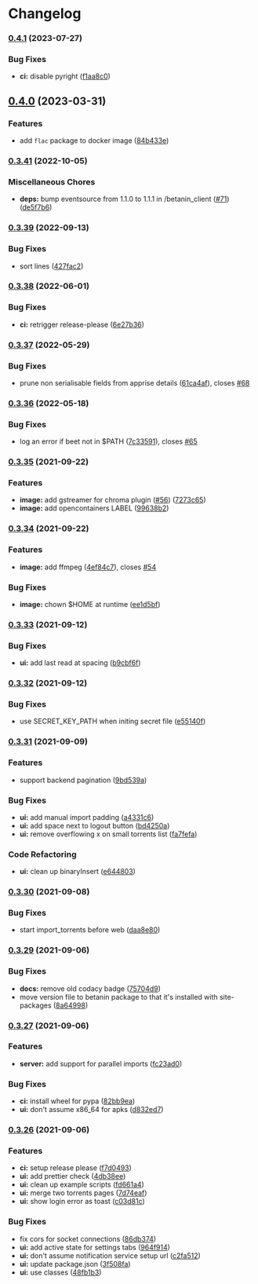 # Changelog

### [0.4.1](https://www.github.com/sentriz/betanin/compare/v0.4.0...v0.4.1) (2023-07-27)


### Bug Fixes

* **ci:** disable pyright ([f1aa8c0](https://www.github.com/sentriz/betanin/commit/f1aa8c0981ca0ec3509c77eb2d60f2a2f09d6388))

## [0.4.0](https://www.github.com/sentriz/betanin/compare/v0.3.41...v0.4.0) (2023-03-31)


### Features

* add `flac` package to docker  image ([84b433e](https://www.github.com/sentriz/betanin/commit/84b433ed2c63762ecfd3ae5554e44150cb4191c2))

### [0.3.41](https://www.github.com/sentriz/betanin/compare/v0.3.39...v0.3.41) (2022-10-05)


### Miscellaneous Chores

* **deps:** bump eventsource from 1.1.0 to 1.1.1 in /betanin_client ([#71](https://www.github.com/sentriz/betanin/issues/71)) ([de5f7b6](https://www.github.com/sentriz/betanin/commit/de5f7b69322d8127cfa16424c06cf20cb2bd43fd))

### [0.3.39](https://www.github.com/sentriz/betanin/compare/v0.3.38...v0.3.39) (2022-09-13)


### Bug Fixes

* sort lines ([427fac2](https://www.github.com/sentriz/betanin/commit/427fac20a36acb8c5d82de4d5fe86a42f02fa65e))

### [0.3.38](https://www.github.com/sentriz/betanin/compare/v0.3.37...v0.3.38) (2022-06-01)


### Bug Fixes

* **ci:** retrigger release-please ([6e27b36](https://www.github.com/sentriz/betanin/commit/6e27b365f841767c044986f62f35890ec63b40f7))

### [0.3.37](https://www.github.com/sentriz/betanin/compare/v0.3.36...v0.3.37) (2022-05-29)


### Bug Fixes

* prune non serialisable fields from apprise details ([61ca4af](https://www.github.com/sentriz/betanin/commit/61ca4af2b2254f359be46440ee181ad3b1fb927d)), closes [#68](https://www.github.com/sentriz/betanin/issues/68)

### [0.3.36](https://www.github.com/sentriz/betanin/compare/v0.3.35...v0.3.36) (2022-05-18)


### Bug Fixes

* log an error if beet not in $PATH ([7c33591](https://www.github.com/sentriz/betanin/commit/7c33591a5ef6bdc29bac8cbc4b59dd4d82a4acaa)), closes [#65](https://www.github.com/sentriz/betanin/issues/65)

### [0.3.35](https://www.github.com/sentriz/betanin/compare/v0.3.34...v0.3.35) (2021-09-22)


### Features

* **image:** add gstreamer for chroma plugin ([#56](https://www.github.com/sentriz/betanin/issues/56)) ([7273c65](https://www.github.com/sentriz/betanin/commit/7273c659a2cd3796d78325b377fbe37ed21f86c1))
* **image:** add opencontainers LABEL ([99638b2](https://www.github.com/sentriz/betanin/commit/99638b2afb2269f364e2eef53d995db176303f23))

### [0.3.34](https://www.github.com/sentriz/betanin/compare/v0.3.33...v0.3.34) (2021-09-22)


### Features

* **image:** add ffmpeg ([4ef84c7](https://www.github.com/sentriz/betanin/commit/4ef84c7b3ecc8fae04717500d46885c43c0c4282)), closes [#54](https://www.github.com/sentriz/betanin/issues/54)


### Bug Fixes

* **image:** chown $HOME at runtime ([ee1d5bf](https://www.github.com/sentriz/betanin/commit/ee1d5bf67cefc50233af2da9fe75b9c922696d4c))

### [0.3.33](https://www.github.com/sentriz/betanin/compare/v0.3.32...v0.3.33) (2021-09-12)


### Bug Fixes

* **ui:** add last read at spacing ([b9cbf6f](https://www.github.com/sentriz/betanin/commit/b9cbf6fb5d8608da0114a3f521918b1a107f547b))

### [0.3.32](https://www.github.com/sentriz/betanin/compare/v0.3.31...v0.3.32) (2021-09-12)


### Bug Fixes

* use SECRET_KEY_PATH when initing secret file ([e55140f](https://www.github.com/sentriz/betanin/commit/e55140fac16c771637bf7a391fff29074c2c7836))

### [0.3.31](https://www.github.com/sentriz/betanin/compare/v0.3.30...v0.3.31) (2021-09-09)


### Features

* support backend pagination ([9bd539a](https://www.github.com/sentriz/betanin/commit/9bd539a129c054cb3a1c79d5c44871296c3ae3b2))


### Bug Fixes

* **ui:** add manual import padding ([a4331c6](https://www.github.com/sentriz/betanin/commit/a4331c65e5d80eeea7939024906b77f63c001153))
* **ui:** add space next to logout button ([bd4250a](https://www.github.com/sentriz/betanin/commit/bd4250a766b1683629dabccaed2712bb689aef3c))
* **ui:** remove overflowing x on small torrents list ([fa7fefa](https://www.github.com/sentriz/betanin/commit/fa7fefaa0ed650879609b8aaaf19a0893eaea076))


### Code Refactoring

* **ui:** clean up binaryInsert ([e644803](https://www.github.com/sentriz/betanin/commit/e64480377ef0abb977282a14390a787c33585e3f))

### [0.3.30](https://www.github.com/sentriz/betanin/compare/v0.3.29...v0.3.30) (2021-09-08)


### Bug Fixes

* start import_torrents before web ([daa8e80](https://www.github.com/sentriz/betanin/commit/daa8e8024d77828dd5ac34fa9867d32756a720e4))

### [0.3.29](https://www.github.com/sentriz/betanin/compare/v0.3.27...v0.3.29) (2021-09-06)


### Bug Fixes

* **docs:** remove old codacy badge ([75704d9](https://www.github.com/sentriz/betanin/commit/75704d995a2001a919a5ad1ea483d9187e091caa))
* move version file to betanin package to that it's installed with site-packages ([8a64998](https://www.github.com/sentriz/betanin/commit/8a649980022095391936d284268cbab8cd7db1d7))

### [0.3.27](https://www.github.com/sentriz/betanin/compare/v0.3.26...v0.3.27) (2021-09-06)


### Features

* **server:** add support for parallel imports ([fc23ad0](https://www.github.com/sentriz/betanin/commit/fc23ad054574fd1ef8cdd57af9e6968f6ff579a7))


### Bug Fixes

* **ci:** install wheel for pypa ([82bb9ea](https://www.github.com/sentriz/betanin/commit/82bb9ea41d8dfc33b84b973c58070d64806cb48b))
* **ui:** don't assume x86_64 for apks ([d832ed7](https://www.github.com/sentriz/betanin/commit/d832ed7579b75841b3d160746131c6c3e2a2a271))

### [0.3.26](https://www.github.com/sentriz/betanin/compare/v1.3.22...v0.3.26) (2021-09-06)


### Features

* **ci:** setup release please ([f7d0493](https://www.github.com/sentriz/betanin/commit/f7d0493a02f1350cff61f6da05044cd93efa73bc))
* **ui:** add prettier check ([4db38ee](https://www.github.com/sentriz/betanin/commit/4db38ee2f7055b11d17950d617d3f4ff9b6e600e))
* **ui:** clean up example scripts ([fd661a4](https://www.github.com/sentriz/betanin/commit/fd661a48413c2221031f7a33a3acd2f9c888e812))
* **ui:** merge two torrents pages ([7d74eaf](https://www.github.com/sentriz/betanin/commit/7d74eaf14b1e68dd8feb2d7c893f3e0c2b5c91c9))
* **ui:** show login error as toast ([c03d81c](https://www.github.com/sentriz/betanin/commit/c03d81cebc54d0d5ff236404dd2f2fa29ea5d02b))


### Bug Fixes

* fix cors for socket connections ([86db374](https://www.github.com/sentriz/betanin/commit/86db374ff7b54801d5377b43a08eaf15cc11e259))
* **ui:** add active state for settings tabs ([964f914](https://www.github.com/sentriz/betanin/commit/964f914af6422ba8feec412ff330605ca933abcf))
* **ui:** don't assume notification service setup url ([c2fa512](https://www.github.com/sentriz/betanin/commit/c2fa512ccdd33e6c99fb01d2a1b3deaeb83c1c98))
* **ui:** update package.json ([3f508fa](https://www.github.com/sentriz/betanin/commit/3f508fa5fe7168b391363a229597657be4dd5802))
* **ui:** use classes ([48fb1b3](https://www.github.com/sentriz/betanin/commit/48fb1b3478027ec3faf525a7d19f52a82b64bd72))
